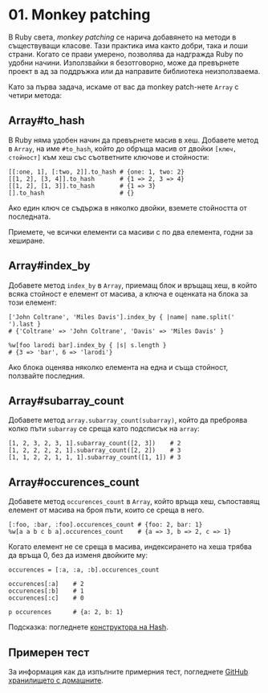 # 01. Monkey patching

В Ruby света, _monkey patching_ се нарича добавянето на методи в съществуващи класове.  Тази практика има както добри, така и лоши страни. Когато се прави умерено, позволява да надгражда Ruby по удобни начини. Използвайки я безотговорно, може да превърнете проект в ад за поддръжка или да направите библиотека неизползваема.

Като за първа задача, искаме от вас да monkey patch-нете `Array` с четири метода:

## Array#to_hash

В Ruby няма удобен начин да превърнете масив в хеш. Добавете метод в `Array`, на име `#to_hash`, който до обръща масив от двойки `[ключ, стойност]` към хеш със съответните ключове и стойности:

    [[:one, 1], [:two, 2]].to_hash # {one: 1, two: 2}
    [[1, 2], [3, 4]].to_hash       # {1 => 2, 3 => 4}
    [[1, 2], [1, 3]].to_hash       # {1 => 3}
    [].to_hash                     # {}

Ако един ключ се съдържа в няколко двойки, вземете стойността от последната.

Приемете, че всички елементи са масиви с по два елемента, годни за хеширане.

## Array#index_by

Добавете метод `index_by` в `Array`, приемащ блок и връщащ хеш, в който всяка стойност е елемент от масива, а ключа е оценката на блока за този елемент:

    ['John Coltrane', 'Miles Davis'].index_by { |name| name.split(' ').last }
    # {'Coltrane' => 'John Coltrane', 'Davis' => 'Miles Davis' }

    %w[foo larodi bar].index_by { |s| s.length }
    # {3 => 'bar', 6 => 'larodi'}

Ако блока оценява няколко елемента на една и съща стойност, ползвайте последния.

## Array#subarray_count

Добавете метод `array.subarray_count(subarray)`, който да преброява колко пъти `subarray` се среща като подсписък на `array`:

    [1, 2, 3, 2, 3, 1].subarray_count([2, 3])    # 2
    [1, 2, 2, 2, 2, 1].subarray_count([2, 2])    # 3
    [1, 1, 2, 2, 1, 1, 1].subarray_count([1, 1]) # 3

## Array#occurences_count

Добавете метод `occurences_count` в `Array`, който връща хеш, съпоставящ елемент от масива на броя пъти, които се среща в него.

    [:foo, :bar, :foo].occurences_count # {foo: 2, bar: 1}
    %w[a a b c b a].occurences_count    # {a => 3, b => 2, c => 1}

Когато елемент не се среща в масива, индексирането на хеша трябва да връща 0, без да изменя двойките му:

    occurences = [:a, :a, :b].occurences_count

    occurences[:a]    # 2
    occurences[:b]    # 1
    occurences[:c]    # 0

    p occurences      # {a: 2, b: 1}

Подсказка: погледнете [конструктора на Hash](http://apidock.com/ruby/Hash).

## Примерен тест

За информация как да изпълните примерния тест, погледнете [GitHub хранилището с домашните](http://github.com/fmi/ruby-homework).
